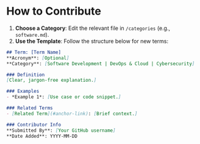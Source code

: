 # How to Contribute  

1. **Choose a Category**: Edit the relevant file in `/categories` (e.g., `software.md`).  
2. **Use the Template**: Follow the structure below for new terms:  

```markdown
## Term: [Term Name]  
**Acronym**: [Optional]  
**Category**: [Software Development | DevOps & Cloud | Cybersecurity]  

### Definition  
[Clear, jargon-free explanation.]  

### Examples  
- *Example 1*: [Use case or code snippet.]  

### Related Terms  
- [Related Term](#anchor-link): [Brief context.]  

### Contributor Info  
**Submitted By**: [Your GitHub username]  
**Date Added**: YYYY-MM-DD  
```
